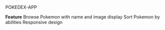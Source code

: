 POKEDEX-APP


**Feature**
    Browse Pokemon with name and image display
    Sort Pokemon by abilities
    Responsive design
